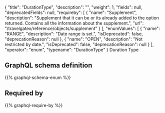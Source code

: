 {
  "title": "DurationType",
  "description": "",
  "weight": 1,
  "fields": null,
  "deprecatedFields": null,
  "requireby": [
    {
      "name": "Supplement",
      "description": "Supplement that it can be or its already added to the option returned. Contains all the information about the supplement.",
      "url": "/travelgatex/reference/objects/supplement"
    }
  ],
  "enumValues": [
    {
      "name": "RANGE",
      "description": "Date range is set.",
      "isDeprecated": false,
      "deprecationReason": null
    },
    {
      "name": "OPEN",
      "description": "Not restricted by date.",
      "isDeprecated": false,
      "deprecationReason": null
    }
  ],
  "operator": "enum",
  "typename": "DurationType"
}
Duration Type
## GraphQL schema definition

{{% graphql-schema-enum %}}

## Required by

{{% graphql-require-by %}}
